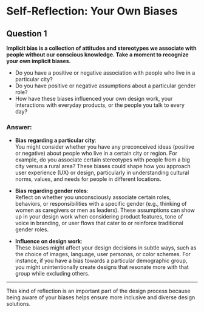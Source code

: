 # Self-Reflection: Your Own Biases

## Question 1
**Implicit bias is a collection of attitudes and stereotypes we associate with people without our conscious knowledge. Take a moment to recognize your own implicit biases.**

- Do you have a positive or negative association with people who live in a particular city?
- Do you have positive or negative assumptions about a particular gender role?
- How have these biases influenced your own design work, your interactions with everyday products, or the people you talk to every day?

### Answer:
- **Bias regarding a particular city**:  
  You might consider whether you have any preconceived ideas (positive or negative) about people who live in a certain city or region. For example, do you associate certain stereotypes with people from a big city versus a rural area? These biases could shape how you approach user experience (UX) or design, particularly in understanding cultural norms, values, and needs for people in different locations.

- **Bias regarding gender roles**:  
  Reflect on whether you unconsciously associate certain roles, behaviors, or responsibilities with a specific gender (e.g., thinking of women as caregivers or men as leaders). These assumptions can show up in your design work when considering product features, tone of voice in branding, or user flows that cater to or reinforce traditional gender roles.

- **Influence on design work**:  
  These biases might affect your design decisions in subtle ways, such as the choice of images, language, user personas, or color schemes. For instance, if you have a bias towards a particular demographic group, you might unintentionally create designs that resonate more with that group while excluding others.

---

This kind of reflection is an important part of the design process because being aware of your biases helps ensure more inclusive and diverse design solutions.
